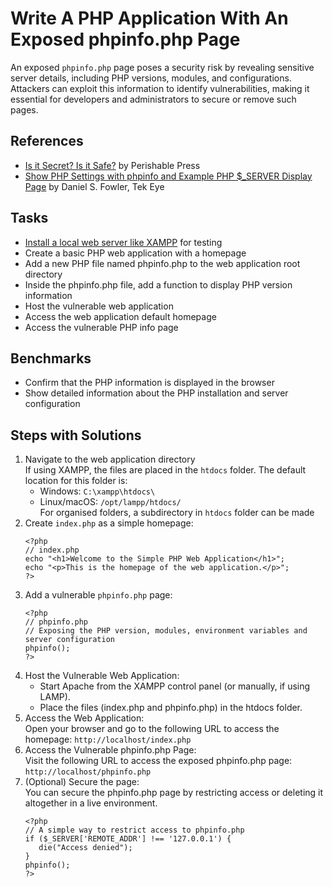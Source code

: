 # Write A PHP Application With An Exposed phpinfo.php Page
An exposed `phpinfo.php` page poses a security risk by revealing sensitive server details, including PHP versions, modules, and configurations. Attackers can exploit this information to identify vulnerabilities, making it essential for developers and administrators to secure or remove such pages.

## References
- [Is it Secret? Is it Safe?](https://perishablepress.com/htaccess-secure-phpinfo-php/) by Perishable Press
- [Show PHP Settings with phpinfo and Example PHP $_SERVER Display Page](https://tekeye.uk/vps/show-php-settings) by Daniel S. Fowler, Tek Eye

## Tasks
- [Install a local web server like XAMPP](https://hackernoon.com/how-to-install-xampp-on-linux-a-quick-step-by-step-guide) for testing 
- Create a basic PHP web application with a homepage
- Add a new PHP file named phpinfo.php to the web application root directory
- Inside the phpinfo.php file, add a function to display PHP version information
- Host the vulnerable web application
- Access the web application default homepage
- Access the vulnerable PHP info page


## Benchmarks
- Confirm that the PHP information is displayed in the browser
- Show detailed information about the PHP installation and server configuration


## Steps with Solutions
1. Navigate to the web application directory <br/>
   If using XAMPP, the files are placed in the `htdocs` folder. The default location for this folder is:
      - Windows: `C:\xampp\htdocs\`
      - Linux/macOS: `/opt/lampp/htdocs/` <br/>
   For organised folders, a subdirectory in `htdocs` folder can be made
2. Create `index.php` as a simple homepage:
   ```
   <?php
   // index.php
   echo "<h1>Welcome to the Simple PHP Web Application</h1>";
   echo "<p>This is the homepage of the web application.</p>";
   ?>
   ```
3. Add a vulnerable `phpinfo.php` page:
   ```
   <?php
   // phpinfo.php
   // Exposing the PHP version, modules, environment variables and server configuration
   phpinfo();
   ?>
   ```
4. Host the Vulnerable Web Application:
   - Start Apache from the XAMPP control panel (or manually, if using LAMP).
   - Place the files (index.php and phpinfo.php) in the htdocs folder.
5. Access the Web Application: <br/>
   Open your browser and go to the following URL to access the homepage:
   `http://localhost/index.php`
6. Access the Vulnerable phpinfo.php Page: <br/>
   Visit the following URL to access the exposed phpinfo.php page:
   `http://localhost/phpinfo.php`
7. (Optional) Secure the page: <br/>
   You can secure the phpinfo.php page by restricting access or deleting it altogether in a live environment.
   ```
   <?php
   // A simple way to restrict access to phpinfo.php
   if ($_SERVER['REMOTE_ADDR'] !== '127.0.0.1') {
      die("Access denied");
   }
   phpinfo();
   ?>
   ```

